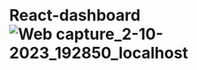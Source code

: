 # React-dashboard![Web capture_2-10-2023_192850_localhost](https://github.com/Akshx11/React-dashboard/assets/85453286/f9d0fa4f-d421-49c5-a778-7e74f8089a6a)
